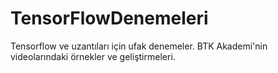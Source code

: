 # TensorFlowDenemeleri
Tensorflow ve uzantıları için ufak denemeler. BTK Akademi'nin videolarındaki örnekler ve geliştirmeleri.
